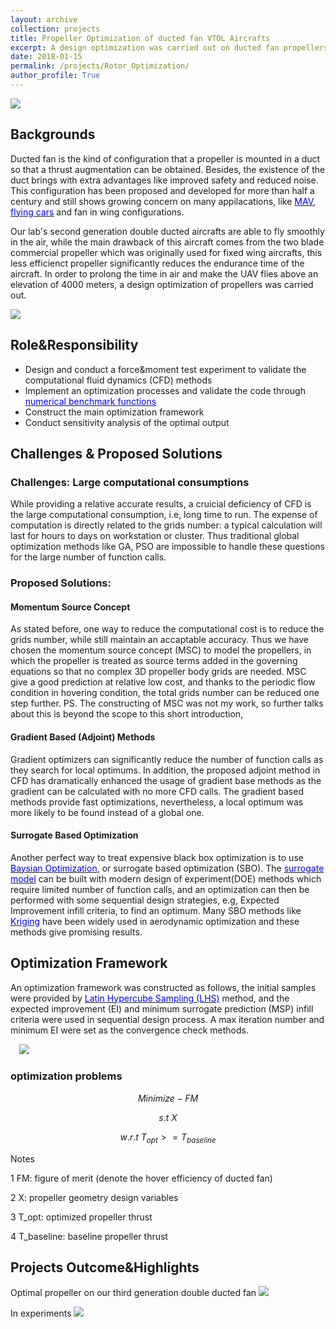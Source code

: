 ```yaml
---
layout: archive
collection: projects
title: Propeller Optimization of ducted fan VTOL Aircrafts 
excerpt: A design optimization was carried out on ducted fan propellers, chord and twist distribution was parametrized by quadratic spline method. An optimization problem was formulated to find a better hovering efficiency configuration subjecting to a thrust constraint. The analysis was carried out by Computational Fluild Dynamics(CFD) with the help of Kirging surrogate based optimization method. The output propeller and newly designed energy system can carry the UAV to fly above 4000 meters altitude **[read more](/projects/Rotor_Optimization/)**
date: 2018-01-15
permalink: /projects/Rotor_Optimization/
author_profile: True
---
```



![](https://github.com/TsingQAQ/TsingQAQ.github.io/blob/master/images/RO/bo.png?raw=true)

## Backgrounds

Ducted fan is the kind of configuration that a propeller is mounted in a duct so that a thrust augmentation can be obtained. Besides, the existence of the duct brings with extra advantages like improved safety and reduced noise. This configuration has been proposed and developed for more than half a century and still shows growing concern on many appilacations, like <a href="https://en.wikipedia.org/wiki/Micro_air_vehicle"><font color="blue">MAV</font></a>, <a href="https://en.wikipedia.org/wiki/Flying_car"><font color="blue">flying cars</font></a> and fan in wing configurations.
  
Our lab's second generation double ducted aircrafts are able to fly smoothly in the air, while the main drawback of this aircraft comes from the two blade commercial propeller which was originally used for fixed wing aircrafts, this less efficienct propeller significantly reduces the endurance time of the aircraft. In order to prolong the time in air and make the UAV flies above an elevation of 4000 meters, a design optimization of propellers was carried out.

![](https://github.com/TsingQAQ/TsingQAQ.github.io/blob/master/images/RO/double%20ducted%20fan.png?raw=true)

## Role&Responsibility

* Design and conduct a force&moment test experiment to validate the computational fluid dynamics (CFD) methods
* Implement an optimization processes and validate the code through <a href="https://en.wikipedia.org/wiki/Test_functions_for_optimization"><font color="blue">numerical benchmark functions</font></a>
* Construct the main optimization framework
* Conduct sensitivity analysis of the optimal output

## Challenges & Proposed Solutions
### Challenges: Large computational consumptions

While providing a relative accurate results, a cruicial deficiency of CFD is the large computational consumption, i.e, long time to run. The expense of computation is directly related to the grids number: a typical calculation will last for hours to days on workstation or cluster. Thus traditional global optimization methods like GA, PSO are impossible to handle these questions for the large number of function calls.

### Proposed Solutions:
#### Momentum Source Concept

As stated before, one way to reduce the computational cost is to reduce the grids number, while still maintain an accaptable accuracy. Thus we have chosen the momentum source concept (MSC) to model the propellers, in which the propeller is treated as source terms added in the governing equations so that no complex 3D propeller body grids are needed. MSC give a good prediction at relative low cost, and thanks to the periodic flow condition in hovering condition, the total grids number can be reduced one step further. 
PS. The constructing of MSC was not my work, so further talks about this is beyond the scope to this short introduction,  

#### Gradient Based (Adjoint) Methods

Gradient optimizers can significantly reduce the number of function calls as they search for local optimums. In addition, the proposed adjoint method in CFD has dramatically enhanced the usage of gradient base methods as the gradient can be calculated with no more CFD calls. The gradient based methods provide fast optimizations, nevertheless, a local optimum was more likely to be found instead of a global one. 

#### Surrogate Based Optimization

Another perfect way to treat expensive black box optimization is to use <a href="https://en.wikipedia.org/wiki/Bayesian_optimization"><font color="blue">Baysian Optimization</font></a>, or surrogate based optimization (SBO). The <a href="https://en.wikipedia.org/wiki/Surrogate_model"><font color="blue">surrogate model</font></a> can be built with modern design of experiment(DOE) methods which require limited number of function calls, and an optimization can then be performed with some sequential design strategies, e.g, Expected Improvement infill criteria, to find an optimum. Many SBO methods like <a href="https://en.wikipedia.org/wiki/Kriging"><font color="blue">Kriging</font></a> have been widely used in aerodynamic optimization and these methods give promising results.


## Optimization Framework

An optimization framework was constructed as follows, the initial samples were provided by <a href="https://en.wikipedia.org/wiki/Latin_hypercube_sampling"><font color="blue">Latin Hypercube Sampling (LHS)</font></a> method, and the expected improvement (EI) and minimum surrogate prediction (MSP) infill criteria were used in sequential design process. A max iteration number and minimum EI were set as the convergence check methods.

&ensp;&ensp;<img  src="https://github.com/TsingQAQ/TsingQAQ.github.io/blob/master/images/RO/ducted%20fan%20optimization%20framework.png?raw=true"/>

### optimization problems




$$Minimize -FM $$

$$s.t  \: X$$

$$w.r.t \: T_{opt}>=T_{baseline}$$

Notes  

1 FM: figure of merit (denote the hover efficiency of ducted fan)

2 X: propeller geometry design variables

3 T_opt: optimized propeller thrust

4 T_baseline: baseline propeller thrust


## Projects Outcome&Highlights
Optimal propeller on our third generation double ducted fan
![](https://github.com/TsingQAQ/TsingQAQ.github.io/blob/master/images/RO/3nd%20propeller.png?raw=true)

In experiments
![](https://github.com/TsingQAQ/TsingQAQ.github.io/blob/master/images/RO/inexp2.JPG?raw=true)


